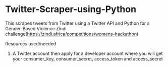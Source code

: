 # Twitter-Scraper-using-Python

This scrapes tweets from Twitter using a Twitter API and Python for a Gender-Based Violence Zindi challenge(https://zindi.africa/competitions/womens-hackathon)

Resources used/needed

1. A Twitter account then apply for a developer account where you will get your consumer_key, consumer_secret, access_token and access_secret 


